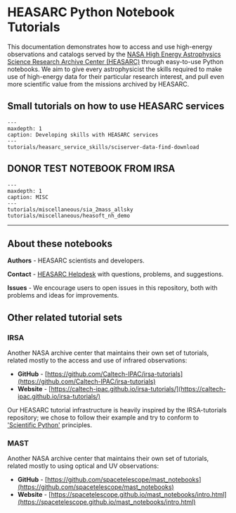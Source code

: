 # HEASARC Python Notebook Tutorials

This documentation demonstrates how to access and use high-energy observations and catalogs served by the [NASA High Energy Astrophysics Science Research Archive Center (HEASARC)](https://heasarc.gsfc.nasa.gov/) through easy-to-use Python notebooks.
We aim to give every astrophysicist the skills required to make use of high-energy data for their particular research interest, and pull even more scientific value from the missions archived by HEASARC.


## Small tutorials on how to use HEASARC services

```{toctree}
---
maxdepth: 1
caption: Developing skills with HEASARC services
---
tutorials/heasarc_service_skills/sciserver-data-find-download

```

## DONOR TEST NOTEBOOK FROM IRSA

```{toctree}
---
maxdepth: 1
caption: MISC
---
tutorials/miscellaneous/sia_2mass_allsky
tutorials/miscellaneous/heasoft_nh_demo

```


***

## About these notebooks

**Authors** - HEASARC scientists and developers.

**Contact** - [HEASARC Helpdesk](https://heasarc.gsfc.nasa.gov/cgi-bin/Feedback) with questions, problems, and suggestions.

**Issues** - We encourage users to open issues in this repository, both with problems and ideas for improvements.


## Other related tutorial sets

### IRSA
Another NASA archive center that maintains their own set of tutorials, related mostly to the access and use of infrared observations:

- **GitHub** - [https://github.com/Caltech-IPAC/irsa-tutorials](https://github.com/Caltech-IPAC/irsa-tutorials)
- **Website** - [https://caltech-ipac.github.io/irsa-tutorials/](https://caltech-ipac.github.io/irsa-tutorials/)

Our HEASARC tutorial infrastructure is heavily inspired by the IRSA-tutorials repository; we chose to follow their example and try to conform to ['Scientific Python'](https://github.com/scientific-python) principles.

### MAST
Another NASA archive center that maintains their own set of tutorials, related mostly to using optical and UV observations:

- **GitHub** - [https://github.com/spacetelescope/mast_notebooks](https://github.com/spacetelescope/mast_notebooks)
- **Website** - [https://spacetelescope.github.io/mast_notebooks/intro.html](https://spacetelescope.github.io/mast_notebooks/intro.html)